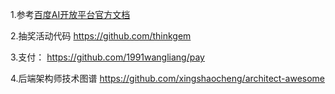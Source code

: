 
1.参考[百度AI开放平台官方文档](http://ai.baidu.com/docs)

2.抽奖活动代码
https://github.com/thinkgem

3.支付：
https://github.com/1991wangliang/pay

4.后端架构师技术图谱
https://github.com/xingshaocheng/architect-awesome


